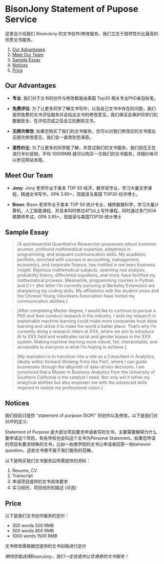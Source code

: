 # BisonJony Statement of Pupose Service

这里会介绍我们 BisonJony 的文书创作/修改服务。我们立志于提供性价比最高的优质文书服务。

1. [Our Advantages](#our-advantages)
2. [Meet Our Team](#meet-our-team)
3. [Sample Essay](#sample-essay)
4. [Notices](#notices)
5. [Price](#price)

## Our Advantages

- **专业**: 我们对于文书的创作与修改都是由美国 Top30 相关专业PhD亲自执笔。

- **免费评估**: 为了让更多同学了解文书写作，以及自己文书中存在的问题，我们提供免费的文书评估服务并会给出文书的修改意见。我们保证会保护同学们的数据安全，在评估完成之后会立刻删除文书。

- **无限次修改**: 如果您购买了我们的文书服务，您可以对我们修改后的文书提出无限次修改意见，我们会一直改到您满意。

- **高性价比**: 为了让更多的同学能了解，并尝试我们的文书服务，我们现在正在进行半价促销，平均 1000RMB 就可以购买一次我们的文书服务，详细价格可以参见网站末尾。

## Meet Our Team

- **Jony**: Jony 老师毕业于美本 TOP 50 经济，数学双专业，学习大量文学课程，精通文书写作​，GPA 3.95+，现就读与美国 TOP30 经济博士。
  
- **Bison**: Bison 老师毕业于美本 TOP 50 统计专业，辅修数据科学，学习大量计算机，人工智能课程，并且本科时修过4门以上写作课程。同时通过多门SOA精算师考试，GPA 3.95+，现就读与美国TOP30 统计博士

## Sample Essay

> [A quintessential Quantitative Researcher possesses robust business acumen, profound mathematical expertise, adeptness in programming, and eloquent communication skills. My academic portfolio, enriched with courses in accounting, management, economics, and corporate finance, has instilled in me keen business insight. Rigorous mathematical subjects, spanning real analysis, probability theory, differential equations, and more, have fortified my mathematical prowess. Meanwhile, programming courses in Python and C++ (the latter I'm currently pursuing at Berkeley Extension) are sharpening my coding skills. My affiliations with the student union and the Chinese Young Volunteers Association have honed my communication abilities.]

> [After completing Master degree, I would like to continue to pursue a PhD and then
conduct research in the industry. I wish my research in explainable machine learning
could make more companies trust deep learning and utilize it to make the world a
better place. That’s why I’m currently doing a research intern at XXX, where we aim to introduce AI to XXX field and eradicates racial and
gender biases in the XXX system. Making machine learning more robust, fair,
interpretable, and accessible to everyone is what I’m hoping to achieve.]

> [My aspiration is to transition into a role as a Consultant in Analytics, ideally within forward-thinking firms like PwC, where I can guide businesses through the labyrinth of data-driven decisions. I am convinced that a Master in Business Analytics from the University of Southern California is the catalyst I need. Not only will it refine my analytical abilities but also empower me with the advanced skills required to realize my professional vision.]

## Notices

我们目前只提供 "statement of purpose (SOP)" 的创作以及修改，以下是我们对SOP的定义:

Statement of Purpose 是大部分项目要求申请者写的文书，主要需要解释为什么要申请这个项目，有些学校也会叫这个文书为Personal Statement。如果您申请的项目有要求特殊的文书，比如一些商学院的文书让申请者回答一些behavior question，这些文书便不属于我们服务的范畴。


以下是购买我们文书服务后所需提供的资料：
1. Resume, CV
2. Transcript
3. 申请项目提供的文书具体要求
4. 实习经历，项目经历的描述 (可选)

## Price

以下是我们文书创作服务的定价：
- 300 words 500 RMB
- 500 words 800 RMB
- 1000 words 1500 RMB

文书修改需根据您提供的文书初稿进行定价

*期待您能选择BisonJony，我们一定会提供让您满意的文书服务！*
